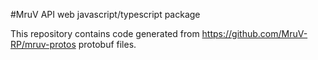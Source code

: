 #MruV API web javascript/typescript package

This repository contains code generated from https://github.com/MruV-RP/mruv-protos protobuf files.
